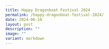 ```yaml
---
title: Happy Dragonboat Festival 2024
permalink: /happy-dragonboat-festival-2024/
date: 2024-06-10
layout: post
description: ""
image: ""
variant: markdown
---
```


